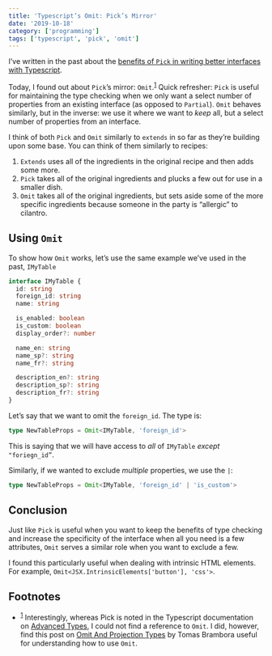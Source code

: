 ```yaml
---
title: 'Typescript’s Omit: Pick’s Mirror'
date: '2019-10-18'
category: ['programming']
tags: ['typescript', 'pick', 'omit']
---
```


I’ve written in the past about the [benefits of `Pick` in writing better interfaces with Typescript](../../2019-06-25/typescript-pick-interface-partials/).

Today, I found out about `Pick`’s mirror: `Omit`.<sup>[1](#footnotes)</sup><a id="fn1"></a>
Quick refresher: `Pick` is useful for maintaining the type checking when we only want a select number of properties from an existing interface (as opposed to `Partial`). `Omit` behaves similarly, but in the inverse: we use it where we want to _keep_ all, but a select number of properties from an interface.

I think of both `Pick` and `Omit` similarly to `extends` in so far as they’re building upon some base. You can think of them similarly to recipes:

1. `Extends` uses all of the ingredients in the original recipe and then adds some more.
2. `Pick` takes all of the original ingredients and plucks a few out for use in a smaller dish.
3. `Omit` takes all of the original ingredients, but sets aside some of the more specific ingredients because someone in the party is “allergic” to cilantro.

## Using `Omit`

To show how `Omit` works, let’s use the same example we’ve used in the past, `IMyTable`

```typescript
interface IMyTable {
  id: string
  foreign_id: string
  name: string

  is_enabled: boolean
  is_custom: boolean
  display_order?: number

  name_en: string
  name_sp?: string
  name_fr?: string

  description_en?: string
  description_sp?: string
  description_fr?: string
}
```

Let’s say that we want to omit the `foreign_id`. The type is:

```typescript
type NewTableProps = Omit<IMyTable, 'foreign_id'>
```

This is saying that we will have access to _all_ of `IMyTable` _except_ `"foriegn_id”`.

Similarly, if we wanted to exclude _multiple_ properties, we use the `|`:

```typescript
type NewTableProps = Omit<IMyTable, 'foreign_id' | 'is_custom'>
```

## Conclusion

Just like `Pick` is useful when you want to keep the benefits of type checking and increase the specificity of the interface when all you need is a few attributes, `Omit` serves a similar role when you want to exclude a few.

I found this particularly useful when dealing with intrinsic HTML elements. For example, `Omit<JSX.IntrinsicElements['button'], 'css'>`.

## Footnotes

- <sup>[1](#fn1)</sup> Interestingly, whereas Pick is noted in the Typescript documentation on [Advanced Types](https://www.typescriptlang.org/docs/handbook/advanced-types.html), I could not find a reference to `Omit`. I did, however, find this post on [Omit And Projection Types](http://ideasintosoftware.com/typescript-advanced-tricks/) by Tomas Brambora useful for understanding how to use `Omit`.
